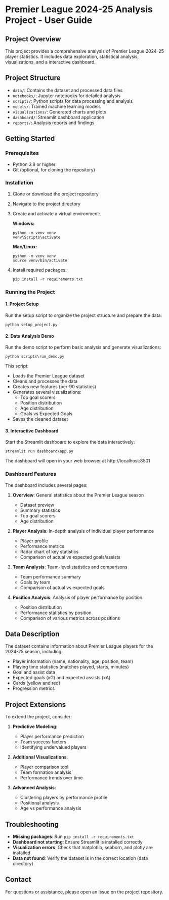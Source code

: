 # Premier League 2024-25 Analysis Project - User Guide

## Project Overview

This project provides a comprehensive analysis of Premier League 2024-25 player statistics. It includes data exploration, statistical analysis, visualizations, and a interactive dashboard.

## Project Structure

- `data/`: Contains the dataset and processed data files
- `notebooks/`: Jupyter notebooks for detailed analysis
- `scripts/`: Python scripts for data processing and analysis
- `models/`: Trained machine learning models
- `visualizations/`: Generated charts and plots
- `dashboard/`: Streamlit dashboard application
- `reports/`: Analysis reports and findings

## Getting Started

### Prerequisites

- Python 3.8 or higher
- Git (optional, for cloning the repository)

### Installation

1. Clone or download the project repository
2. Navigate to the project directory
3. Create and activate a virtual environment:

   **Windows:**
   ```
   python -m venv venv
   venv\Scripts\activate
   ```

   **Mac/Linux:**
   ```
   python -m venv venv
   source venv/bin/activate
   ```

4. Install required packages:
   ```
   pip install -r requirements.txt
   ```

### Running the Project

#### 1. Project Setup

Run the setup script to organize the project structure and prepare the data:
```
python setup_project.py
```

#### 2. Data Analysis Demo

Run the demo script to perform basic analysis and generate visualizations:
```
python scripts\run_demo.py
```

This script:
- Loads the Premier League dataset
- Cleans and processes the data
- Creates new features (per-90 statistics)
- Generates several visualizations:
  - Top goal scorers
  - Position distribution
  - Age distribution
  - Goals vs Expected Goals
- Saves the cleaned dataset

#### 3. Interactive Dashboard

Start the Streamlit dashboard to explore the data interactively:
```
streamlit run dashboard\app.py
```

The dashboard will open in your web browser at http://localhost:8501

### Dashboard Features

The dashboard includes several pages:

1. **Overview**: General statistics about the Premier League season
   - Dataset preview
   - Summary statistics
   - Top goal scorers
   - Age distribution

2. **Player Analysis**: In-depth analysis of individual player performance
   - Player profile
   - Performance metrics
   - Radar chart of key statistics
   - Comparison of actual vs expected goals/assists

3. **Team Analysis**: Team-level statistics and comparisons
   - Team performance summary
   - Goals by team
   - Comparison of actual vs expected goals

4. **Position Analysis**: Analysis of player performance by position
   - Position distribution
   - Performance statistics by position
   - Comparison of various metrics across positions

## Data Description

The dataset contains information about Premier League players for the 2024-25 season, including:

- Player information (name, nationality, age, position, team)
- Playing time statistics (matches played, starts, minutes)
- Goal and assist data
- Expected goals (xG) and expected assists (xA)
- Cards (yellow and red)
- Progression metrics

## Project Extensions

To extend the project, consider:

1. **Predictive Modeling**:
   - Player performance prediction
   - Team success factors
   - Identifying undervalued players

2. **Additional Visualizations**:
   - Player comparison tool
   - Team formation analysis
   - Performance trends over time

3. **Advanced Analysis**:
   - Clustering players by performance profile
   - Positional analysis
   - Age vs performance analysis

## Troubleshooting

- **Missing packages**: Run `pip install -r requirements.txt`
- **Dashboard not starting**: Ensure Streamlit is installed correctly
- **Visualization errors**: Check that matplotlib, seaborn, and plotly are installed
- **Data not found**: Verify the dataset is in the correct location (data directory)

## Contact

For questions or assistance, please open an issue on the project repository.
